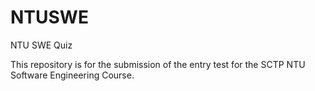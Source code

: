 # NTUSWE
NTU SWE Quiz

This repository is for the submission of the entry test for the SCTP NTU Software Engineering Course.
